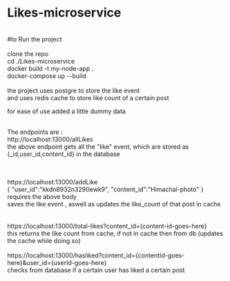 # Likes-microservice
<br>
#to Run the project
<br><br>
clone the repo<br>
cd ./Likes-microservice<br>
docker build -t my-node-app . <br>
docker-compose up --build<br>
<br>
the project uses postgre to store the like event<br>
and uses redis cache to store like count of a certain post<br>


for ease of use added a little dummy data<br><br>

 The endpoints are :<br>
http://localhost:13000/allLikes
<br>
the above endpoint gets all the "like" event, which are stored as {_id,user_id,content_id} in the database

<br><br>
https://localhost:13000/addLike
<br>
{ "user_id":"kkdn8932n3290ewk9",
 "content_id":"Himachal-photo" 
 } 
<br>requires the above body
<br>saves the like event , aswell as updates the like_count of that post in cache<br>
<br><br>
https://localhost:13000/total-likes?content_id={content-id-goes-here}
<br>this returns the like count from cache, if not in cache then from db (updates the cache while doing so)
<br><br>
https://localhost:13000/hasliked?content_id={contentId-goes-here}&user_id={userId-goes-here}
<br>
checks from database if a certain user has liked a certain post
<br><br><br>
